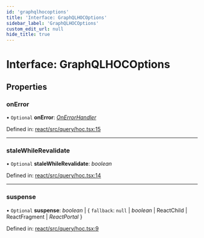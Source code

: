 ```yaml
---
id: 'graphqlhocoptions'
title: 'Interface: GraphQLHOCOptions'
sidebar_label: 'GraphQLHOCOptions'
custom_edit_url: null
hide_title: true
---
```


# Interface: GraphQLHOCOptions

## Properties

### onError

• `Optional` **onError**: [_OnErrorHandler_](../modules.md#onerrorhandler)

Defined in: [react/src/query/hoc.tsx:15](https://github.com/PabloSzx/gqless/blob/master/packages/react/src/query/hoc.tsx#L15)

---

### staleWhileRevalidate

• `Optional` **staleWhileRevalidate**: _boolean_

Defined in: [react/src/query/hoc.tsx:14](https://github.com/PabloSzx/gqless/blob/master/packages/react/src/query/hoc.tsx#L14)

---

### suspense

• `Optional` **suspense**: _boolean_ \| { `fallback`: `null` \| _boolean_ \| ReactChild \| ReactFragment \| _ReactPortal_ }

Defined in: [react/src/query/hoc.tsx:9](https://github.com/PabloSzx/gqless/blob/master/packages/react/src/query/hoc.tsx#L9)
